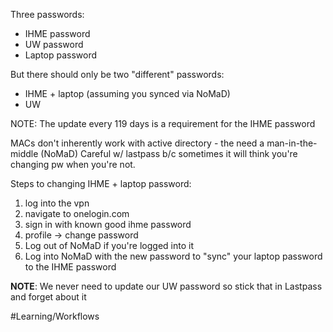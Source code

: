 Three passwords:
- IHME password
- UW password
- Laptop password

But there should only be two "different" passwords:
- IHME + laptop (assuming you synced via NoMaD)
- UW

NOTE: The update every 119 days is a requirement for the IHME password

MACs don't inherently work with active directory - the need a man-in-the-middle (NoMaD)
Careful w/ lastpass b/c sometimes it will think you're changing pw when you're not.

Steps to changing IHME + laptop password:
1. log into the vpn
2. navigate to onelogin.com
3. sign in with known good ihme password
4. profile -> change password
5. Log out of NoMaD if you're logged into it
6. Log into NoMaD with the new password to "sync" your laptop password to the IHME password

**NOTE**: We never need to update our UW password so stick that in Lastpass and forget about it

#Learning/Workflows 

